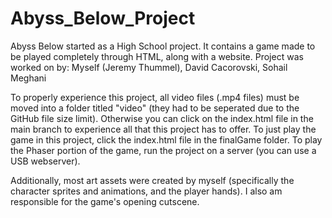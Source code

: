 # Abyss_Below_Project
Abyss Below started as a High School project. It contains a game made to be played completely through HTML, along with a website.
Project was worked on by: Myself (Jeremy Thummel), David Cacorovski, Sohail Meghani

To properly experience this project, all video files (.mp4 files) must be moved into a folder titled "video" (they had to be seperated due to the GitHub file size limit).
Otherwise you can click on the index.html file in the main branch to experience all that this project has to offer.
To just play the game in this project, click the index.html file in the finalGame folder.
To play the Phaser portion of the game, run the project on a server (you can use a USB webserver).

Additionally, most art assets were created by myself (specifically the character sprites and animations, and the player hands).
I also am responsible for the game's opening cutscene.

